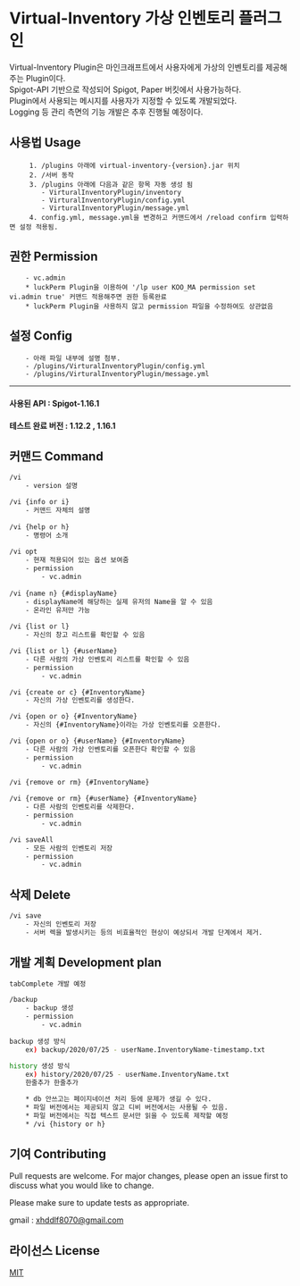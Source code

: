 # Virtual-Inventory 가상 인벤토리 플러그인
Virtual-Inventory Plugin은 마인크래프트에서 사용자에게 가상의 인벤토리를 제공해주는 Plugin이다.<br/>
Spigot-API 기반으로 작성되어 Spigot, Paper 버킷에서 사용가능하다.<br/>
Plugin에서 사용되는 메시지를 사용자가 지정할 수 있도록 개발되었다.<br/>
Logging 등 관리 측면의 기능 개발은 추후 진행될 예정이다.<br/>

## 사용법 Usage
```
	 1. /plugins 아래에 virtual-inventory-{version}.jar 위치 
	 2. /서버 동작
	 3. /plugins 아래에 다음과 같은 항목 자동 생성 됨
		- VirturalInventoryPlugin/inventory
		- VirturalInventoryPlugin/config.yml
		- VirturalInventoryPlugin/message.yml
	 4. config.yml, message.yml을 변경하고 커맨드에서 /reload confirm 입력하면 설정 적용됨.
```	
## 권한 Permission
```
    - vc.admin
	* luckPerm Plugin을 이용하여 '/lp user KOO_MA permission set vi.admin true' 커맨드 적용해주면 권한 등록완료
	* luckPerm Plugin을 사용하지 않고 permission 파일을 수정하여도 상관없음
```
## 설정 Config
```
	- 아래 파일 내부에 설명 첨부.
	- /plugins/VirturalInventoryPlugin/config.yml
	- /plugins/VirturalInventoryPlugin/message.yml
```	
<hr>

#### 사용된 API : Spigot-1.16.1
#### 테스트 완료 버전 : 1.12.2 , 1.16.1 

## 커맨드 Command
```bash
/vi
	- version 설명

/vi {info or i}
	- 커맨드 자체의 설명
	
/vi {help or h}
	- 명령어 소개
	
/vi opt
	- 현재 적용되어 있는 옵션 보여줌
	- permission
		- vc.admin	
		
/vi {name n} {#displayName}
	- displayName에 해당하는 실제 유저의 Name을 알 수 있음
	- 온라인 유저만 가능
	
/vi {list or l}
	- 자신의 창고 리스트를 확인할 수 있음

/vi {list or l} {#userName}
	- 다른 사람의 가상 인벤토리 리스트를 확인할 수 있음
	- permission
		- vc.admin

/vi {create or c} {#InventoryName}
	- 자신의 가상 인벤토리를 생성한다.

/vi {open or o} {#InventoryName}
	- 자신의 {#InventoryName}이라는 가상 인벤토리를 오픈한다.

/vi {open or o} {#userName} {#InventoryName}
	- 다른 사람의 가상 인벤토리를 오픈한다 확인할 수 있음
	- permission
		- vc.admin

/vi {remove or rm} {#InventoryName}
	
/vi {remove or rm} {#userName} {#InventoryName}
	- 다른 사람의 인벤토리를 삭제한다.
	- permission
		- vc.admin

/vi saveAll
	- 모든 사람의 인벤토리 저장
	- permission
		- vc.admin
```

## 삭제 Delete

```bash
/vi save
	- 자신의 인벤토리 저장
	- 서버 렉을 발생시키는 등의 비효율적인 현상이 예상되서 개발 단계에서 제거.
```

## 개발 계획 Development plan

```bash
tabComplete 개발 예정

/backup 
	- backup 생성
	- permission
		- vc.admin
		
backup 생성 방식
	ex) backup/2020/07/25 - userName.InventoryName-timestamp.txt
	
history 생성 방식
	ex) history/2020/07/25 - userName.InventoryName.txt
	한줄추가 한줄추가

    * db 안쓰고는 페이지네이션 처리 등에 문제가 생길 수 있다.
    * 파일 버전에서는 제공되지 않고 디비 버전에서는 사용될 수 있음.
    * 파일 버전에서는 직접 텍스트 문서만 읽을 수 있도록 제작할 예정
    * /vi {history or h}
```

## 기여 Contributing
Pull requests are welcome. For major changes, please open an issue first to discuss what you would like to change.

Please make sure to update tests as appropriate.

gmail : xhddlf8070@gmail.com
## 라이선스 License
[MIT](https://choosealicense.com/licenses/mit/)

